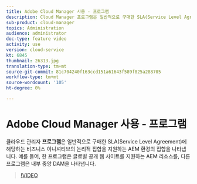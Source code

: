 ```yaml
---
title: Adobe Cloud Manager 사용 - 프로그램
description: Cloud Manager 프로그램은 일반적으로 구매한 SLA(Service Level Agreement)에 해당하는 비즈니스 이니셔티브의 논리적 세트를 지원하는 AEM 환경 세트를 나타냅니다. 예를 들어, 한 프로그램은 글로벌 공개 웹 사이트를 지원하는 AEM 리소스를, 다른 프로그램은 내부 중앙 DAM을 나타냅니다.
sub-product: cloud-manager
topics: Administration
audience: administrator
doc-type: feature video
activity: use
version: cloud-service
kt: 6845
thumbnail: 26313.jpg
translation-type: tm+mt
source-git-commit: 81c704240f163ccd151a61643f589f825a288705
workflow-type: tm+mt
source-wordcount: '105'
ht-degree: 0%

---
```



# Adobe Cloud Manager 사용 - 프로그램

클라우드 관리자 **프로그램**&#x200B;은 일반적으로 구매한 SLA(Service Level Agreement)에 해당하는 비즈니스 이니셔티브의 논리적 집합을 지원하는 AEM 환경의 집합을 나타냅니다. 예를 들어, 한 프로그램은 글로벌 공개 웹 사이트를 지원하는 AEM 리소스를, 다른 프로그램은 내부 중앙 DAM을 나타냅니다.

>[!VIDEO](https://video.tv.adobe.com/v/26313/?quality=12&learn=on&hidetitle=true)
